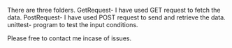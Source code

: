 There are three folders.
GetRequest- I have used GET request to fetch the data.
PostRequest- I have used POST request to send and retrieve the data.
unittest- program to test the input conditions.

Please free to contact me incase of issues.
